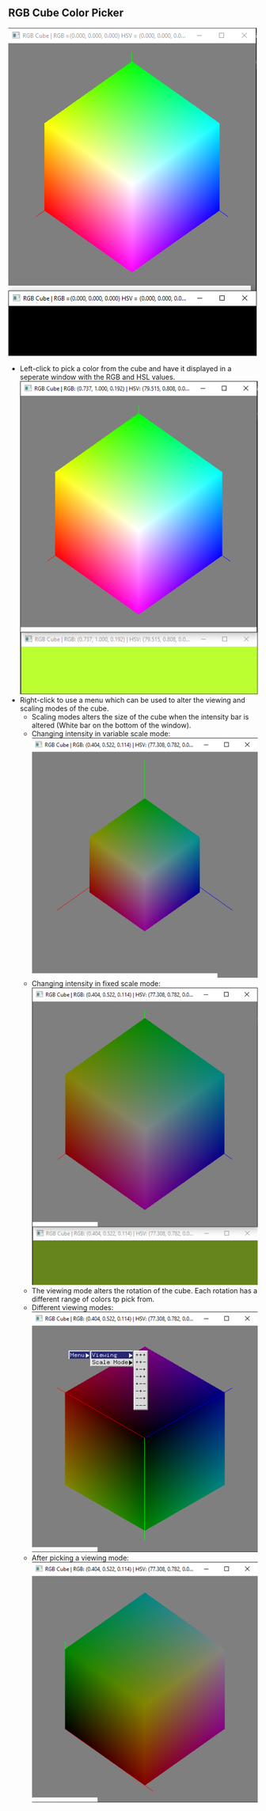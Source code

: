 ## RGB Cube Color Picker  
![RGB Cube Program](https://github.com/VarunRamakri7/OpenGL/blob/master/Classic/SoloPrograms/RGBCubeColorPicker/images/progStart.png)

* Left-click to pick a color from the cube and have it displayed in a seperate window with the RGB and HSL values.  
![Picked color](https://github.com/VarunRamakri7/OpenGL/blob/master/Classic/SoloPrograms/RGBCubeColorPicker/images/postColourSelection.png)
* Right-click to use a menu which can be used to alter the viewing and scaling modes of the cube.  
  * Scaling modes alters the size of the cube when the intensity bar is altered (White bar on the bottom of the window).
  * Changing intensity in variable scale mode:  
  ![Cube after altering intensity in variable scale state](https://github.com/VarunRamakri7/OpenGL/blob/master/Classic/SoloPrograms/RGBCubeColorPicker/images/postScaleAlter.png)  
  * Changing intensity in fixed scale mode:  
  ![Cube after altering intensity in fixed scale state](https://github.com/VarunRamakri7/OpenGL/blob/master/Classic/SoloPrograms/RGBCubeColorPicker/images/postIntensityAlter.png)
  * The viewing mode alters the rotation of the cube. Each rotation has a different range of colors tp pick from.
  * Different viewing modes:  
  ![Viewing modes](https://github.com/VarunRamakri7/OpenGL/blob/master/Classic/SoloPrograms/RGBCubeColorPicker/images/postViewingModes.png)
  * After picking a viewing mode:  
    ![After rotation](https://github.com/VarunRamakri7/OpenGL/blob/master/Classic/SoloPrograms/RGBCubeColorPicker/images/postViewingAlter.png)
